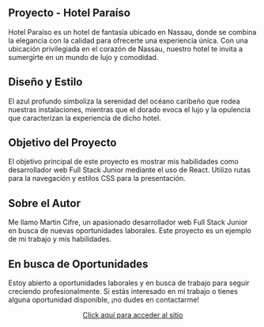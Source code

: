 ## Proyecto - Hotel Paraíso
Hotel Paraíso es un hotel de fantasía ubicado en Nassau, donde se combina la elegancia con la calidad para ofrecerte una experiencia única. Con una ubicación privilegiada en el corazón de Nassau, nuestro hotel te invita a sumergirte en un mundo de lujo y comodidad.

## Diseño y Estilo
El azul profundo simboliza la serenidad del océano caribeño que rodea nuestras instalaciones, mientras que el dorado evoca el lujo y la opulencia que caracterizan la experiencia de dicho hotel.

## Objetivo del Proyecto
El objetivo principal de este proyecto es mostrar mis habilidades como desarrollador web Full Stack Junior mediante el uso de React. Utilizo rutas para la navegación y estilos CSS para la presentación.

## Sobre el Autor
Me llamo Martin Cifre, un apasionado desarrollador web Full Stack Junior en busca de nuevas oportunidades laborales. Este proyecto es un ejemplo de mi trabajo y mis habilidades.

## En busca de Oportunidades
Estoy abierto a oportunidades laborales y en busca de trabajo para seguir creciendo profesionalmente. Si estás interesado en mi trabajo o tienes alguna oportunidad disponible, ¡no dudes en contactarme!

<p align="center">
  <a href="https://hotelparaiso-iota.vercel.app/">Click aquí para acceder al sitio</a>
</p>
